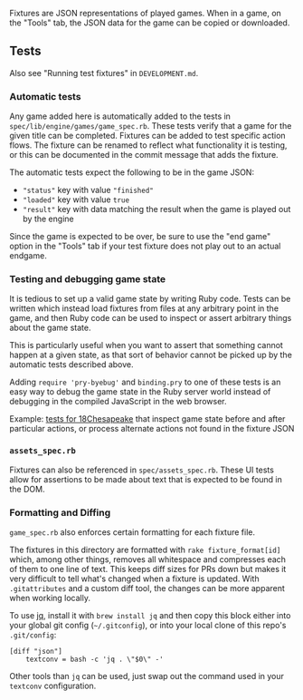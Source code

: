 Fixtures are JSON representations of played games. When in a game, on the
"Tools" tab, the JSON data for the game can be copied or downloaded.

## Tests

Also see "Running test fixtures" in `DEVELOPMENT.md`.

### Automatic tests

Any game added here is automatically added to the tests in
`spec/lib/engine/games/game_spec.rb`. These tests verify that a game for the
given title can be completed. Fixtures can be added to test specific action
flows. The fixture can be renamed to reflect what functionality it is testing,
or this can be documented in the commit message that adds the fixture.

The automatic tests expect the following to be in the game JSON:

- `"status"` key with value `"finished"`
- `"loaded"` key with value `true`
- `"result"` key with data matching the result when the game is played out by the engine

Since the game is expected to be over, be sure to use the "end game" option in
the "Tools" tab if your test fixture does not play out to an actual endgame.

### Testing and debugging game state

It is tedious to set up a valid game state by writing Ruby code. Tests can be
written which instead load fixtures from files at any arbitrary point in the
game, and then Ruby code can be used to inspect or assert arbitrary things about
the game state.

This is particularly useful when you want to assert that something cannot happen
at a given state, as that sort of behavior cannot be picked up by the automatic
tests described above.

Adding `require 'pry-byebug'` and `binding.pry` to one of these tests is an easy
way to debug the game state in the Ruby server world instead of debugging in the
compiled JavaScript in the web browser.

Example: [tests for 18Chesapeake][0] that inspect game state before and after
particular actions, or process alternate actions not found in the fixture JSON

[0]: https://github.com/tobymao/18xx/blob/8364e720d5f0ecd2d64be3eb3638461a10158bbd/spec/game_state_spec.rb#L32-L85

### `assets_spec.rb`

Fixtures can also be referenced in `spec/assets_spec.rb`. These UI tests allow
for assertions to be made about text that is expected to be found in the DOM.

### Formatting and Diffing

`game_spec.rb` also enforces certain formatting for each fixture file.

The fixtures in this directory are formatted with `rake fixture_format[id]`
which, among other things, removes all whitespace and compresses each of them to
one line of text. This keeps diff sizes for PRs down but makes it very difficult
to tell what's changed when a fixture is updated. With `.gitattributes` and a
custom diff tool, the changes can be more apparent when working locally.

To use [jq](https://jqlang.org/), install it with `brew install jq` and then
copy this block either into your global git config (`~/.gitconfig`), or into
your local clone of this repo's `.git/config`:

```
[diff "json"]
	textconv = bash -c 'jq . \"$0\" -'
```

Other tools than `jq` can be used, just swap out the command used in your
`textconv` configuration.
